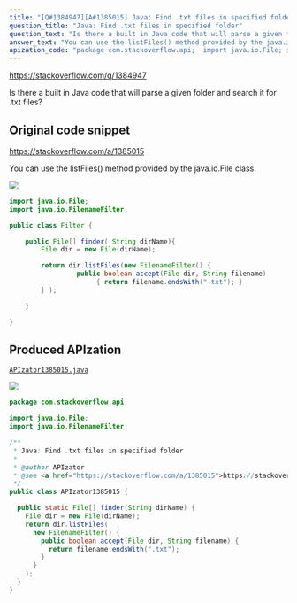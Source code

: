```yaml
---
title: "[Q#1384947][A#1385015] Java: Find .txt files in specified folder"
question_title: "Java: Find .txt files in specified folder"
question_text: "Is there a built in Java code that will parse a given folder and search it for .txt files?"
answer_text: "You can use the listFiles() method provided by the java.io.File class."
apization_code: "package com.stackoverflow.api;  import java.io.File; import java.io.FilenameFilter;  /**  * Java: Find .txt files in specified folder  *  * @author APIzator  * @see <a href=\"https://stackoverflow.com/a/1385015\">https://stackoverflow.com/a/1385015</a>  */ public class APIzator1385015 {    public static File[] finder(String dirName) {     File dir = new File(dirName);     return dir.listFiles(       new FilenameFilter() {         public boolean accept(File dir, String filename) {           return filename.endsWith(\".txt\");         }       }     );   } }"
---
```


https://stackoverflow.com/q/1384947

Is there a built in Java code that will parse a given folder and search it for .txt files?



## Original code snippet

https://stackoverflow.com/a/1385015

You can use the listFiles() method provided by the java.io.File class.

<div class="code-logo"><img src="/stackoverflow.png" /></div>

```java
import java.io.File;
import java.io.FilenameFilter;

public class Filter {

    public File[] finder( String dirName){
        File dir = new File(dirName);

        return dir.listFiles(new FilenameFilter() { 
                 public boolean accept(File dir, String filename)
                      { return filename.endsWith(".txt"); }
        } );

    }

}
```

## Produced APIzation

[`APIzator1385015.java`](https://github.com/pasqualesalza/apization-temp-data/raw/master/search/APIzator1385015.java)

<div class="code-logo"><img src="/apizator.png" /></div>

```java
package com.stackoverflow.api;

import java.io.File;
import java.io.FilenameFilter;

/**
 * Java: Find .txt files in specified folder
 *
 * @author APIzator
 * @see <a href="https://stackoverflow.com/a/1385015">https://stackoverflow.com/a/1385015</a>
 */
public class APIzator1385015 {

  public static File[] finder(String dirName) {
    File dir = new File(dirName);
    return dir.listFiles(
      new FilenameFilter() {
        public boolean accept(File dir, String filename) {
          return filename.endsWith(".txt");
        }
      }
    );
  }
}

```
